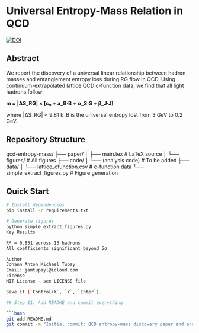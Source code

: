 # Universal Entropy-Mass Relation in QCD

[![DOI](https://zenodo.org/badge/DOI/10.5281/zenodo.XXXXXXX.svg)](https://doi.org/10.5281/zenodo.XXXXXXX)

## Abstract

We report the discovery of a universal linear relationship between hadron masses and entanglement entropy loss during RG flow in QCD. Using continuum-extrapolated lattice QCD c-function data, we find that all light hadrons follow:

**m = |ΔS_RG| × [c₀ + a_B·B + α_S·S + β_J·J]**

where |ΔS_RG| ≈ 9.81 k_B is the universal entropy lost from 3 GeV to 0.2 GeV.

## Repository Structure

qcd-entropy-mass/
├── paper/
│   ├── main.tex             # LaTeX source
│   └── figures/             # All figures
├── code/
│   └── (analysis code)      # To be added
├── data/
│   └── lattice_cfunction.csv # c-function data
└── simple_extract_figures.py # Figure generation

## Quick Start

```bash
# Install dependencies
pip install -r requirements.txt

# Generate figures
python simple_extract_figures.py
Key Results

R² = 0.851 across 13 hadrons
All coefficients significant beyond 5σ

Author
Johann Anton Michael Tupay
Email: jamtupayl@icloud.com
License
MIT License - see LICENSE file

Save it (`Control+X`, `Y`, `Enter`).

## Step 11: Add README and commit everything

```bash
git add README.md
git commit -m "Initial commit: QCD entropy-mass discovery paper and analysis"
